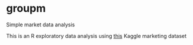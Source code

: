 # groupm
Simple market data analysis

This is an R exploratory data analysis using [this](https://www.kaggle.com/jackdaoud/marketing-data) Kaggle marketing dataset
